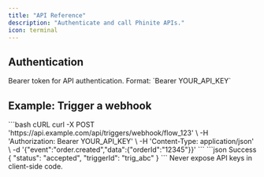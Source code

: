 ```yaml
---
title: "API Reference"
description: "Authenticate and call Phinite APIs."
icon: terminal
---
```


## Authentication

<ParamField header="Authorization" type="string" required>
Bearer token for API authentication. Format: `Bearer YOUR_API_KEY`
</ParamField>

## Example: Trigger a webhook

<RequestExample>
```bash cURL
curl -X POST 'https://api.example.com/api/triggers/webhook/flow_123' \
  -H 'Authorization: Bearer YOUR_API_KEY' \
  -H 'Content-Type: application/json' \
  -d '{"event":"order.created","data":{"orderId":"12345"}}'
```
</RequestExample>

<ResponseExample>
```json Success
{ "status": "accepted", "triggerId": "trig_abc" }
```
</ResponseExample>

<Warning>
Never expose API keys in client-side code.
</Warning>
